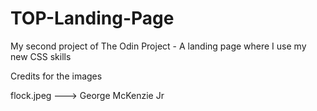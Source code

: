 # TOP-Landing-Page

My second project of The Odin Project - A landing page where I use my new CSS skills

Credits for the images

flock.jpeg ---> George McKenzie Jr

